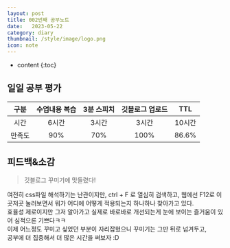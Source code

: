 ```yaml
---
layout: post
title: 002번째 공부노트
date:   2023-05-22
category: diary
thumbnail: /style/image/logo.png
icon: note
---
```


* content
{:toc}

## 일일 공부 평가
  
|구분|수업내용 복습|3분 스피치|깃블로그 업로드|TTL|
|:---:|:---:|:---:|:---:|:---:|
|시간|6시간|3시간|3시간|10시간|
|만족도|90%|70%|100%|86.6%|



## 피드백&소감
  
> 깃블로그 꾸미기에 맛들렸다!


여전히 css파일 해석하기는 난관이지만, ctrl + F 로 열심히 검색하고, 웹에선 F12로 이곳저곳 눌러보면서 뭐가 어디에 어떻게 적용되는지 하나하나 찾아가고 있다.  
효율성 제로이지만 그저 알아가고 실제로 바로바로 개선되는게 눈에 보이는 즐거움이 있어 심적으론 기쁘다ㅋㅋ  
이제 어느정도 꾸미고 싶었던 부분이 자리잡혔으니 꾸미기는 그만 뒤로 넘겨두고,  
공부에 더 집중해서 더 많은 시간을 써보자 :D  

